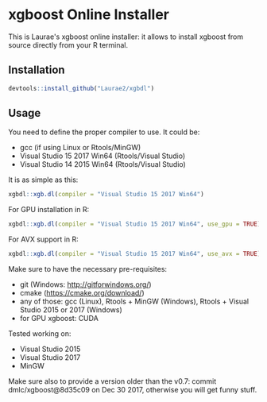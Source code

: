 # xgboost Online Installer

This is Laurae's xgboost online installer: it allows to install xgboost from source directly from your R terminal.

## Installation

```r
devtools::install_github("Laurae2/xgbdl")
```

## Usage

You need to define the proper compiler to use. It could be:

* gcc (if using Linux or Rtools/MinGW)
* Visual Studio 15 2017 Win64 (Rtools/Visual Studio)
* Visual Studio 14 2015 Win64 (Rtools/Visual Studio)

It is as simple as this:

```r
xgbdl::xgb.dl(compiler = "Visual Studio 15 2017 Win64")
```

For GPU installation in R:

```r
xgbdl::xgb.dl(compiler = "Visual Studio 15 2017 Win64", use_gpu = TRUE)
```

For AVX support in R:

```r
xgbdl::xgb.dl(compiler = "Visual Studio 15 2017 Win64", use_avx = TRUE)
```

Make sure to have the necessary pre-requisites:

- git (Windows: http://gitforwindows.org/)
- cmake (https://cmake.org/download/)
- any of those: gcc (Linux), Rtools + MinGW (Windows), Rtools + Visual Studio 2015 or 2017 (Windows)
- for GPU xgboost: CUDA

Tested working on:

- Visual Studio 2015
- Visual Studio 2017
- MinGW

Make sure also to provide a version older than the v0.7: commit dmlc/xgboost@8d35c09 on Dec 30 2017, otherwise you will get funny stuff.
